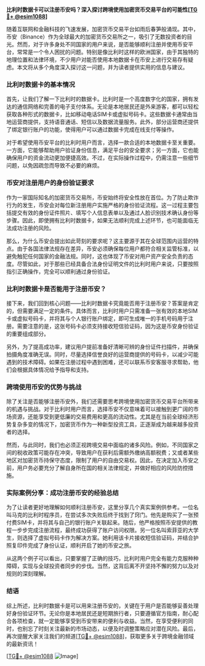 **比利时数据卡可以注册币安吗？深入探讨跨境使用加密货币交易平台的可能性[[TG💪+ @esim1088](https://t.me/s/esim1088)]**

随着互联网和金融科技的飞速发展，加密货币交易平台如雨后春笋般涌现。其中，币安（Binance）作为全球最大的加密货币交易所之一，吸引了无数投资者的目光。然而，对于许多身处不同国家的用户来说，是否能够顺利注册并使用币安平台，常常是一个令人困扰的问题。特别是像比利时这样的欧洲国家，由于其独特的地理位置和法律环境，不少用户对能否使用本地数据卡在币安上进行交易存有疑虑。本文将从多个角度深入探讨这一问题，并为读者提供实用的信息与建议。

### 比利时数据卡的基本情况

首先，让我们了解一下比利时的数据卡。比利时是一个高度数字化的国家，拥有发达的通信网络和完善的电子支付体系。无论是本地居民还是外来游客，都可以轻松获取各种形式的数据卡，比如移动电话SIM卡或虚拟号码卡。这些数据卡通常由当地运营商提供，支持语音通话、短信以及数据流量服务。此外，部分运营商还提供了绑定银行账户的功能，使得用户可以通过数据卡完成在线支付等操作。

对于希望使用币安平台的比利时用户而言，选择一款合适的本地数据卡至关重要。一方面，它能够帮助用户验证身份信息，满足平台的安全要求；另一方面，它也能确保用户的资金流动更加便捷高效。不过，在实际操作过程中，仍需注意一些细节问题，以免因疏忽而导致不必要的麻烦。

### 币安对注册用户的身份验证要求

作为一家国际知名的加密货币交易所，币安始终将安全性放在首位。为了防止欺诈行为的发生，币安会对每位新注册用户实施严格的身份验证流程。这一过程主要包括提交有效的身份证件照片、填写个人信息表单以及通过人脸识别技术确认身份等步骤。因此，即使拥有比利时数据卡，如果无法顺利完成上述环节，也可能面临无法成功注册的风险。

那么，为什么币安会提出如此苛刻的要求呢？这主要源于其在全球范围内运营的特点。由于各国法律法规存在差异，币安必须确保每位用户都符合相关监管标准，以避免触犯任何国家的金融法规。同时，这也体现了币安对用户资产安全负责的态度。尽管如此，对于那些已经具备合法身份证明文件的比利时用户来说，只要按照指引正确操作，完全可以顺利通过身份验证。

### 比利时数据卡是否能用于注册币安？

接下来，我们回到核心问题——比利时数据卡究竟能否用于注册币安？答案是肯定的，但需要满足一定的条件。具体而言，比利时用户只需准备一张有效的本地SIM卡或虚拟号码卡，并将其与个人银行账户绑定，即可生成唯一的手机号码用于注册。需要注意的是，这张号码卡必须支持接收短信验证码，因为这是币安身份验证的重要组成部分。

另外，为了提高成功率，建议用户提前准备好清晰可辨的身份证件扫描件，并确保拍摄角度准确无误。同时，尽量选择信誉良好的运营商提供的号码卡，以减少可能遇到的技术障碍。如果在注册过程中遇到困难，还可以联系币安客服寻求帮助，他们会根据具体情况给予指导和支持。

### 跨境使用币安的优势与挑战

除了关注是否能够注册币安外，我们还需要思考跨境使用加密货币交易平台所带来的机遇与挑战。对于比利时用户而言，选择币安不仅意味着可以接触到更广阔的市场资源，还能享受到更低廉的交易费用和更高的流动性。尤其是在当前全球经济形势复杂多变的情况下，加密货币作为一种新型投资工具，正逐渐成为越来越多投资者的选择。

然而，与此同时，我们也必须正视跨境交易中面临的诸多风险。例如，不同国家之间的税收政策可能存在冲突，导致用户在获利后需额外缴纳高额税费；又或者某些地区对加密货币持保守态度，限制了用户的自由交易权。因此，在决定加入币安之前，用户务必要充分了解自身所在国的相关法律规定，并做好相应的风险防控措施。

### 实际案例分享：成功注册币安的经验总结

为了让读者更好地理解如何顺利注册币安，这里分享几个真实案例供参考。一位名叫马克的比利时程序员，在尝试多次失败后终于找到了窍门。他先是购买了一张预付费SIM卡，并将其与自己的银行账户关联起来。随后，他严格按照币安提供的教程一步步完成注册流程，最终成功获得了账户访问权限。另一位名叫索菲亚的大学生，则选择了虚拟号码卡作为解决方案。她利用该卡片接收短信验证码，并结合护照复印件完成了身份认证，顺利开启了她的币安之旅。

从这两个例子可以看出，只要掌握了正确的技巧，比利时用户完全有能力克服种种障碍，实现与全球投资者同步的步伐。当然，这背后离不开坚持不懈的努力以及对规则的深刻理解。

### 结语

综上所述，比利时数据卡是可以用来注册币安的，关键在于用户是否能够妥善处理好身份验证环节。无论你是本地居民还是短期旅行者，只要遵循官方指南，耐心配合各项检查，就一定能够享受到币安带来的便利与收益。当然，在享受便利的同时，也别忘了时刻关注最新的市场动态，以便及时调整策略应对潜在风险。最后，再次提醒大家关注我们的频道[[TG💪+ @esim1088](https://t.me/s/esim1088)]，获取更多关于跨境金融领域的最新资讯！

[[TG💪+ @esim1088](https://t.me/s/esim1088) ![Image](https://i.postimg.cc/4NQfJmqS/Snipaste-2025-05-13-00-14-12.png)]